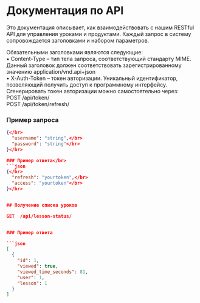 # Документация по API

Это документация описывает, как взаимодействовать с нашим RESTful API для управления уроками и продуктами.
Каждый запрос в систему сопровождается заголовками и набором параметров.

Обязательными заголовками являются следующие:</br>
• Content-Type – тип тела запроса, соответствующий стандарту MIME. Данный заголовок должен соответствовать зарегистрированному значению application/vnd.api+json</br>
• X-Auth-Token – токен авторизации. Уникальный идентификатор, позволяющий получить доступ к программному интерфейсу. Сгенерировать токен авторизации можно самостоятельно через:</br>
POST   /api/token/</br>
POST   /api/token/refresh/

### Пример запроса</br>
```json
{</br>
  "username": "string",</br>
  "password": "string"</br>
}</br>

### Пример ответа</br>
```json
{</br>
  "refresh": "yourtoken",</br>
  "access": "yourtoken"</br>
}</br>


## Получение списка уроков

GET  /api/lesson-status/


### Пример ответа

```json
[
  {
    "id": 1,
    "viewed": true,
    "viewed_time_seconds": 81,
    "user": 1,
    "lesson": 1
  }
]




